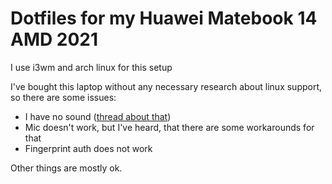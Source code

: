 # Dotfiles for my Huawei Matebook 14 AMD 2021
I use i3wm and arch linux for this setup

I've bought this laptop without any necessary research about linux support, so there are some issues:
* I have no sound ([thread about that](https://github.com/thesofproject/linux/issues/3249))
* Mic doesn't work, but I've heard, that there are some workarounds for that
* Fingerprint auth does not work

Other things are mostly ok.
